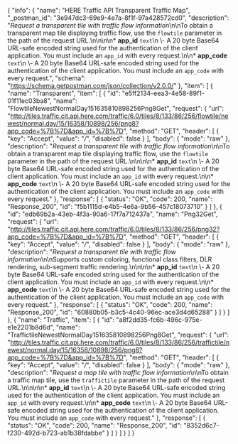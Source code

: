 {
  "info": {
    "name": "HERE Traffic API Transparent Traffic Map",
    "_postman_id": "3e947dc3-69e9-4e7a-8f1f-97a428572cd0",
    "description": "*Request a transparent tile with traffic flow information*\n\nTo obtain a transparent map tile displaying traffic flow, use the `flowtile` parameter in the path of the request URL.\n\n\n\n* **app_id**  `text`\n \\- A 20 byte Base64 URL-safe encoded string used for the authentication of the client application.    You must include an `app_id` with every request.\n\n* **app_code**  `text`\n \\- A 20 byte Base64 URL-safe encoded string used for the authentication of the client application.    You must include an `app_code` with every request.",
    "schema": "https://schema.getpostman.com/json/collection/v2.0.0/"
  },
  "item": [
    {
      "name": "Transparent",
      "item": [
        {
          "id": "e5ff2134-eea3-4e58-89f1-01f11ec03ba8",
          "name": "FlowtileNewestNormalDay151635810898256Png8Get",
          "request": {
            "url": "http://tiles.traffic.cit.api.here.com/traffic/6.0/tiles/8/133/86/256/flowtile/newest/normal.day/15/16358/10898/256/png8?app_code=%7B%7D&app_id=%7B%7D",
            "method": "GET",
            "header": [
              {
                "key": "Accept",
                "value": "*/*",
                "disabled": false
              }
            ],
            "body": {
              "mode": "raw"
            },
            "description": "*Request a transparent tile with traffic flow information*\n\nTo obtain a transparent map tile displaying traffic flow, use the `flowtile` parameter in the path of the request URL.\n\n\n\n* **app_id**  `text`\n \\- A 20 byte Base64 URL-safe encoded string used for the authentication of the client application.    You must include an `app_id` with every request.\n\n* **app_code**  `text`\n \\- A 20 byte Base64 URL-safe encoded string used for the authentication of the client application.    You must include an `app_code` with every request."
          },
          "response": [
            {
              "status": "OK",
              "code": 200,
              "name": "Response_200",
              "id": "f5b1115d-e4b5-4e6a-9b56-457c18073710"
            }
          ]
        },
        {
          "id": "edb69b2a-43eb-4f3a-90a6-17f7a712437a",
          "name": "Png32Get",
          "request": {
            "url": "http://tiles.traffic.cit.api.here.com/traffic/6.0/tiles/8/133/86/256/png32?app_code=%7B%7D&app_id=%7B%7D",
            "method": "GET",
            "header": [
              {
                "key": "Accept",
                "value": "*/*",
                "disabled": false
              }
            ],
            "body": {
              "mode": "raw"
            },
            "description": "*Request a transparent tile with traffic flow information*\n\nSupports custom coloring, functional class filters, DLR rendering, sub-segment traffic rendering.\n\n\n\n* **app_id**  `text`\n \\- A 20 byte Base64 URL-safe encoded string used for the authentication of the client application.    You must include an `app_id` with every request.\n\n* **app_code**  `text`\n \\- A 20 byte Base64 URL-safe encoded string used for the authentication of the client application.    You must include an `app_code` with every request."
          },
          "response": [
            {
              "status": "OK",
              "code": 200,
              "name": "Response_200",
              "id": "60880b05-b3c5-4c40-96ec-ace3d4d65288"
            }
          ]
        }
      ]
    },
    {
      "name": "Traffic",
      "item": [
        {
          "id": "a8f2dd35-fc6b-496c-975e-e1e2201b8d6d",
          "name": "TraffictileNewestNormalDay151635810898256Png8Get",
          "request": {
            "url": "http://tiles.traffic.cit.api.here.com/traffic/6.0/tiles/8/133/86/256/traffictile/newest/normal.day/15/16358/10898/256/png8?app_code=%7B%7D&app_id=%7B%7D",
            "method": "GET",
            "header": [
              {
                "key": "Accept",
                "value": "*/*",
                "disabled": false
              }
            ],
            "body": {
              "mode": "raw"
            },
            "description": "*Request a map tile with traffic flow information*\n\nTo obtain a traffic map tile, use the  `traffictile` parameter in the path of the request URL.\n\n\n\n* **app_id**  `text`\n \\- A 20 byte Base64 URL-safe encoded string used for the authentication of the client application.    You must include an `app_id` with every request.\n\n* **app_code**  `text`\n \\- A 20 byte Base64 URL-safe encoded string used for the authentication of the client application.    You must include an `app_code` with every request."
          },
          "response": [
            {
              "status": "OK",
              "code": 200,
              "name": "Response_200",
              "id": "8352d6c7-f230-492d-b723-ab1b38fdabbe"
            }
          ]
        }
      ]
    }
  ]
}